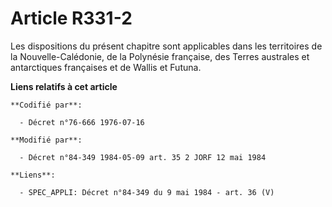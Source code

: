 # Article R331-2

Les dispositions du présent chapitre sont applicables dans les territoires de la Nouvelle-Calédonie, de la Polynésie
française, des Terres australes et antarctiques françaises et de Wallis et Futuna.

**Liens relatifs à cet article**

	**Codifié par**:

	  - Décret n°76-666 1976-07-16

	**Modifié par**:

	  - Décret n°84-349 1984-05-09 art. 35 2 JORF 12 mai 1984

	**Liens**:

	  - SPEC_APPLI: Décret n°84-349 du 9 mai 1984 - art. 36 (V)
